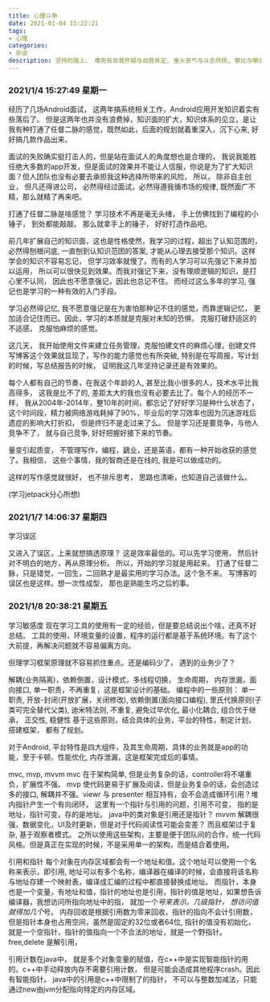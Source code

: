 ```yaml
---
title: 心理斗争
date: 2021-01-04 15:22:21
tags:
- 心理
categories:
- 杂谈
description: 坚持的路上， 难免有自我怀疑与自我肯定, 垂头丧气与斗志昂扬, 攀比与嘲讽, 放弃与启航, 心生无力与信心满满, 这些挣扎，纠结与鸡汤的心理就记录在这里吧。
---
```


### 2021/1/4 15:27:49 星期一

经历了几场Android面试， 这两年搞系统相关工作，Android应用开发知识着实有些落后了。 但是这两年也并没有浪费掉，知识面的扩大，知识体系的见立，是让我有种打通了任督二脉的感觉，既然如此，后面的规划就着重深入，沉下心来, 好好搞几款作品出来。

面试的失败确实挺打击人的，但是站在面试人的角度想也是合理的， 我说我能胜任绝大多数的app开发，但是面试的效果并不能让人信服，你说是为了扩大知识面？但人团队也没有必要去承担我这种选择所带来的风险， 所以， 除非自主创业， 但凡还得进公司， 必然得经过面试，必然得遵我循市场的规律, 既然面广不精，那么就精了再来吧。

打通了任督二脉是啥感觉？ 学习技术不再是毫无头绪， 手上仿佛找到了编程的小锤子， 到处都能敲敲。 那么就拿手上的锤子， 好好打造作品吧。

前几年扩展自己的知识面，这也是性格使然，我学习的过程，超出了认知范围的，必然得刨根问底, 一直刨到认知识范团的答案, 才能从心理去接受那个知识。这样学会的知识不容易忘记， 但学习效率就慢了。而有的人学习可以先强记下来并加以运用， 所以可以很快见到效果。而我对强记下来，没有理顺逻辑的知识，是打心里不认同， 因此也不愿意强记，因此也总记不住。 而经过这么多年的学习, 强记也是学习的一种有效的入门手段。

学习必然得记忆, 我不愿意强记是在为害怕那种记不住的感觉，而靠逻辑记忆， 更加适合记住而已。因此，学习的本质就是克服对未知的恐惧， 克服打破舒适区的不适感， 克服怕麻烦的感觉。 

这几天， 我开始使用文件来建立任务管理，克服怕建文件的麻烦心理，创建文件写博客这个效果就显现了，写作的能力感觉也有所突破, 特别是在写周报，写计划的时候，写总结报告的时候， 证明我这几年坚持记录还是有效果的。


每个人都有自己的节奏，在我这个年龄的人, 甚至比我小很多的人，技术水平比我高得多， 这我是比不了的, 差距太大的我也没有必要去比了。每个人的经历不一样， 我从2004年-2014年，整10年的时间，都忘记了好好学习是种什么状态了，这个时间段，精力被网络游戏耗掉了90%，毕业后的学习效率也因为沉迷游戏后遗症的影响大打折扣， 但是终归不是走过来了么。 但是学习还是要竞争，与他人竞争不了， 就与自己竞争, 好好把握好接下来的节奏。

量变引起质变， 不管理写作，编程，鶝业，还是英语，都有一种开始收获的感觉了。我相信， 这些个事情，我的智商还是在线的, 我是可以做成功的。

这样的写作感觉就很好， 也不排斥思考， 思路也清晰，也知道自己该做什么。 

(学习jetpack分心所想)

### 2021/1/7 14:06:37 星期四
学习误区

又进入了误区，上来就想搞透原理？ 这是效率最低的。可以先学习使用， 然后针对不明白的地方，再从原理分析。
所以，开始的学习就是用起来。 
打通了任督二脉，只是错觉，一回生，二回熟才是最实用的学习办法。这个急不来。
写博客的误区也是这样。想一次性成型， 那也是熟能生巧之后的事。

### 2021/1/8 20:38:21 星期五
学习敏感度
现在学习工具的使用有一定的经验，但是要总结说出个啥，还真不好总结。 工具的使用，环境变量的设置，程序的运行都是基于系统环境。有了这个大前提，再解决问题就不容易偏离方向。 

但理学习框架原理就不容易抓住重点。还是编码少了， 遇到的业务少了？ 

解耦(业务隔离)，依赖倒置，设计模式，多线程切换， 生命周期， 内存泄漏，面向接口, 单一职责，不再重复，这是框架设计的基础。
编程中的一些原则：
单一职责, 开放-封闭(开放扩展，关闭修改), 依赖倒置(面向接口编程), 里氏代换原则(子类可完全替代父类), 迪米特法则, 不重复, 避免过早优化, 最小化耦合, 组合优于继承， 正交性, 稳健性
基于这些原则，结合具体的业务，平台的特性，制定计划， 搭建框架， 都有了规划。

对于Android, 平台特性是四大组件，及其生命周期，具体的业务就是app的功能，至于卡顿，性能优化, 内存泄漏，这是框架完成后的事情。

mvc, mvp, mvvm
mvc 在于架构简单, 但是业务复杂的话，controller将不堪重负，扩展性不强。
mvp 使代码更易于扩展及阅读，但是业务复杂的话，会创造过多的接口, 解耦并不强。viewr 与 presenter 相互持有，会不会造成循环引用？堆内指针产生一个有向闭环。
这里有一个指针与引用的问题，引用不可变， 指的是地址，指针可变，存的是地址。 java中的类对象是引用还是指针？ 
mvvm 解耦很强，数据变化，UI及时更新，但是对于代码阅读性可能会变差？ 而且框架过于复杂, 基于观察者模式。
之所以使用这些架构，主要是便于团队间的合作，统一代码风格。但是真正在实现的时候，不是采用单一的架构，而是结合着使用。

引用和指针
每个对象在内存区域都会有一个地址和值。这个地址可以使用一个名称来表示，即引用, 地址可以有多个名称，编译器在编译的时候，会直接将该名称与地址存建一个映射表，编译成汇编的过程中都直接替换成地址。 而指针，本身也是一个变量，有地址和值，指针的地址也是引用，指针的值是地址，如果想告诉编译器，我想访问所指向地址中的指， 就加一个*号来表示。几级指针， 想访问值就得加几个*号。
内存回收是根据引用数为零来回收，指针的指向不会计引用数，但是指针本身也占用空间，虽然是固定的32位或者64位, 指针的值没有初始化，就是一个空指针，指针的值指向一个不合法的地址，就是一个野指针。free,delete 是解引用，

引用计数在java中， 就是多个对象变量的赋值，在c++中是实现智能指针的用的。c++中手动释放内存不需要引用计数， 但是可能会造成其他程序crash。因此有智能指针。
java中的引用是c++中限制了的指针， 不可以与整数加减法，只能通过new由jvm分配指向特定的内存区域。

